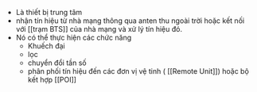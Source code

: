 
- Là thiết bị trung tâm
- nhận tín hiệu từ nhà mạng thông qua anten thu ngoài trời hoặc kết nối với [[trạm BTS]] của nhà mạng và xử lý tín hiệu đó.
- Nó có thể thực hiện các chức năng
	- Khuếch đại 
	- lọc
	- chuyển đổi tần số
	- phân phối tín hiệu đến các đơn vị vệ tinh ( [[Remote Unit]])  hoặc bộ kết hợp [[POI]]